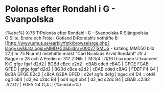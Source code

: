 # Polonas efter Rondahl i G - Svanpolska

{%abc%}
X:75
T:Polonäs efter Rondahl i G - Svanpolska
R:Slängpolska
O:Slite, Endre och Fröjel, Gotland
B:Rondahls nothäfte
B:[[http://www.smus.se/earkiv/fmk/browselarge.php?lang=sw&katalogid=MMD+50&bildnr=00027|SMUS - katalog MMD50 bild 27]] nr 75
N:ur ett notehäfte märkt "Carl Nicolaus Arvid Rondahl"   Jfr J Bagge nr 28 och A Fredin nr 317.
Z:Nils L
M:3/4
L:1/16
U:o=open
U:t=accent
K:G
gfge fgaf d2d2 | BGBd cBce e2d2 | cBAB cded cBAG | GFGE FGAB GFED |
gfge fgaf d2d2 | BGBd cBce e2d2 | cBAB cded cBAG | FDEF F4 G4 |
BcBA GFGE E2c2 | cBcA G2BA GFED | d2ef agfe defg | bgec d4 D4 ::
otd4 og4 ob4 | d2_ed c2dc B4 | od4 og4 ob4 | d2_ed c2dc B4 | 
cBAB .c2.B2 .A2.G2 | FDFA G4 G,4 :|
{%endabc%}
